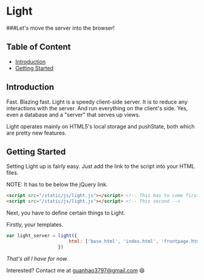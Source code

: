 Light
=====
###Let's move the server into the browser!

Table of Content
----------------
- [Introduction](#intro)
- [Getting Started](#start)

Introduction <a name='intro'></a>
------------
Fast. Blazing fast. Light is a speedy client-side server. It is to reduce any interactions with the server. And run everything on the client's side. Yes, even a database and a "server" that serves up views.

Light operates mainly on HTML5's local storage and pushState, both which are pretty new features.

Getting Started <a name='start'></a>
---------------
Setting Light up is fairly easy. Just add the link to the script into your HTML files. 

NOTE: It has to be below the jQuery link.
```html
<script src="/static/js/light.js"></script> <!-- This has to come first -->
<script src="/static/js/light.js"></script> <!-- This second -->
```

Next, you have to define certain things to Light.

Firstly, your templates.
```javascript
var light_server = light({
                       html: ['base.html', 'index.html', 'frontpage.html'],
                   })
```

*That's all I have for now.*

Interested? Contact me at guanhao3797@gmail.com :smile:
